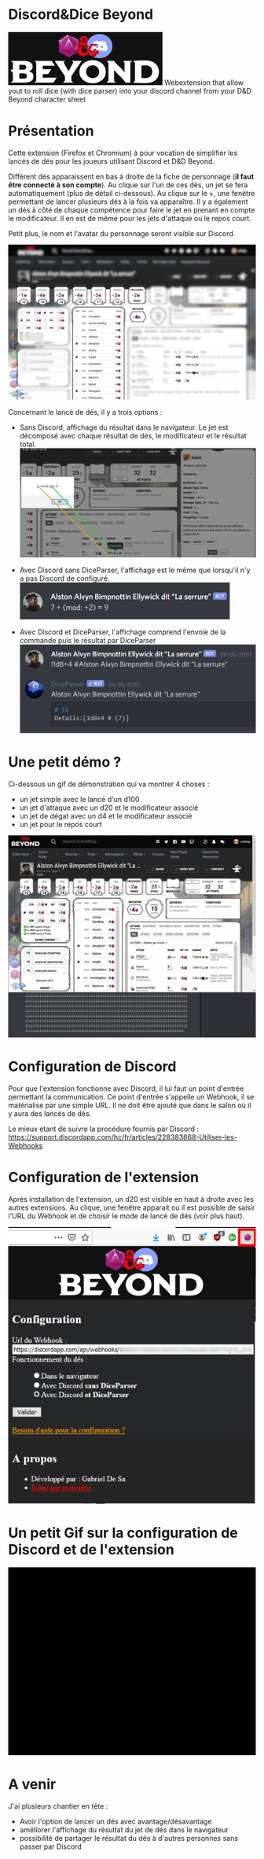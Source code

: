 # Discord&Dice Beyond
![](popup/header.png)
Webextension that allow yout to roll dice (with dice parser) into your discord channel from your D&amp;D Beyond character sheet


# Présentation
Cette extension (Firefox et Chromium) à pour vocation de simplifier les lancés de dés pour les joueurs utilisant Discord et D&D Beyond.

Différent dés apparaissent en bas à droite de la fiche de personnage (**il faut être connecté à son compte**). Au clique sur l'un de ces dés, un jet se fera automatiquement (plus de détail ci-dessous).
Au clique sur le +, une fenêtre permettant de lancer plusieurs dés à la fois va apparaître.
Il y a également un dés à côté de chaque compétence pour faire le jet en prenant en compte le modificateur. Il en est de même pour les jets d'attaque ou le repos court.

Petit plus, le nom et l'avatar du personnage seront visible sur Discord.

![](Presentation.png)

Concernant le lancé de dés, il y a trois options :
- Sans Discord, affichage du résultat dans le navigateur. Le jet est décomposé avec chaque résultat de dés, le modificateur et le résultat total.
![](inBrowser.png)

- Avec Discord sans DiceParser, l'affichage est le même que lorsqu'il n'y a pas Discord de configuré.
![](inDiscordWithoutDiceParser.png)

- Avec Discord et DiceParser, l'affichage comprend l'envoie de la commande puis le résultat par DiceParser
![](inDiscordWithDiceParser.png)

# Une petit démo ?

Ci-dessous un gif de démonstration qui va montrer 4 choses :
- un jet simple avec le lancé d'un d100
- un jet d'attaque avec un d20 et le modificateur associé
- un jet de dégat avec un d4 et le modificateur associé
- un jet pour le repos court

![](demo-roll-a-dice.gif)

# Configuration de Discord
Pour que l'extension fonctionne avec Discord, il lui faut un point d'entrée permettant la communication.
Ce point d'entrée s'appelle un Webhook, il se matérialise par une simple URL.
Il ne doit être ajouté que dans le salon où il y aura des lancés de dés.

Le mieux étant de suivre la procédure fournis par Discord : https://support.discordapp.com/hc/fr/articles/228383668-Utiliser-les-Webhooks

# Configuration de l'extension
Après installation de l'extension, un d20 est visible en haut à droite avec les autres extensions.
Au clique, une fenêtre apparait ou il est possible de saisir l'URL du Webhook et de choisir le mode de lancé de dés (voir plus haut).

![](configuration.png)

# Un petit Gif sur la configuration de Discord et de l'extension

![](tuto/tuto.gif)

# A venir
J'ai plusieurs chantier en tête :
- Avoir l'option de lancer un dés avec avantage/désavantage
- améliorer l'affichage du résultat du jet de dés dans le navigateur
- possibilité de partager le résultat du dés à d'autres personnes sans passer par Discord
